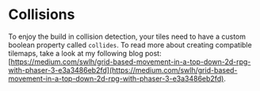 # Collisions

To enjoy the build in collision detection, your tiles need to have a custom boolean property called `collides`. To read more about creating compatible tilemaps, take a look at my following blog post: [https://medium.com/swlh/grid-based-movement-in-a-top-down-2d-rpg-with-phaser-3-e3a3486eb2fd](https://medium.com/swlh/grid-based-movement-in-a-top-down-2d-rpg-with-phaser-3-e3a3486eb2fd).

